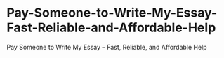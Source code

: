 # Pay-Someone-to-Write-My-Essay-Fast-Reliable-and-Affordable-Help
Pay Someone to Write My Essay – Fast, Reliable, and Affordable Help
